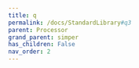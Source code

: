 ```yaml
---
title: q
permalink: /docs/StandardLibrary#q3
parent: Processor
grand_parent: simper
has_children: False
nav_order: 2
---
```


